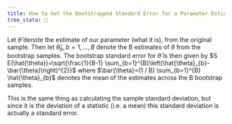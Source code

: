 ```yaml
---
title: How to Get the Bootstrapped Standard Error for a Parameter Estimate
tree_state: 🌱
---
```


Let $\hat{\theta}$ denote the estimate of our parameter (what it is), from the original sample. Then let $\hat{\theta}_{b}, b=1, \ldots, B$ denote the B estimates of $\theta$ from the bootstrap samples. The bootstrap standard error for $\hat{\theta}$ is then given by
$S E(\hat{\theta})=\sqrt{\frac{1}{B-1} \sum_{b=1}^{B}\left(\hat{\theta}_{b}-\bar{\theta}\right)^{2}}$
where $\bar{\theta}=(1 / B) \sum_{b=1}^{B} \hat{\theta}_{b}$ denotes the mean of the estimates across the B bootstrap samples.

This is the same thing as calculating the sample standard deviation, but since it is the deviation of a statistic (i.e. a mean) this standard deviation is actually a standard error.